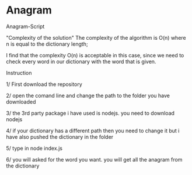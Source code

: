 # Anagram
Anagram-Script

"Complexity of the solution"
The complexity of the algorithm is O(n) where n is equal to the dictionary length;

I find that the complexity O(n) is acceptable in this case, since we need to check every word in our dictionary with the word that is given.

Instruction

1/ First download the repository 

2/ open the comand line and change the path to the folder you have downloaded

3/ the 3rd party package i have used is nodejs. you need to download nodejs 

4/ if your dictionary has a different path then you need to change it but i have also pushed the dictionary in the folder

5/ type in node index.js 

6/ you will asked for the word you want. you will get all the anagram from the dictionary 

